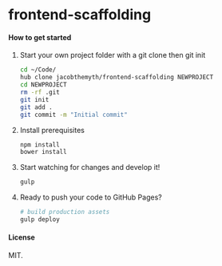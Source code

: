 # frontend-scaffolding

#### How to get started

1. Start your own project folder with a git clone then git init

    ```sh
    cd ~/Code/
    hub clone jacobthemyth/frontend-scaffolding NEWPROJECT
    cd NEWPROJECT
    rm -rf .git
    git init
    git add .
    git commit -m "Initial commit"
    ```

2. Install prerequisites

    ```sh
    npm install
    bower install
    ```

3. Start watching for changes and develop it!

    ```sh
    gulp
    ```

4. Ready to push your code to GitHub Pages?

    ```sh
    # build production assets
    gulp deploy
    ```

#### License

MIT.
